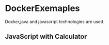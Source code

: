 # DockerExemaples
Docker,java and javascript technologies are used.

## JavaScript with Calculator

